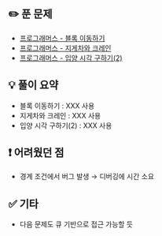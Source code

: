 ## ✏️ 푼 문제
- [프로그래머스 - 블록 이동하기](https://school.programmers.co.kr/learn/courses/30/lessons/60063)
- [프로그래머스 - 지게차와 크레인](https://school.programmers.co.kr/learn/courses/30/lessons/388353)
- [프로그래머스 - 입양 시각 구하기(2)](https://school.programmers.co.kr/learn/courses/30/lessons/59413)

## 💡 풀이 요약
-  블록 이동하기 : XXX 사용
-  지게차와 크레인 : XXX 사용
-  입양 시각 구하기(2) : XXX 사용

## ❗ 어려웠던 점
- 경계 조건에서 버그 발생 → 디버깅에 시간 소요

## ✅ 기타
- 다음 문제도 큐 기반으로 접근 가능할 듯